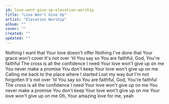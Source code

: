 ```yaml
---
id: love-wont-give-up-elevation-worship
title: "Love Won’t Give Up"
artist: "Elevation Worship"
album: ""
cover: ""
created: ""
updated: ""
---
```


Nothing I want that Your love doesn't offer
Nothing I've done that Your grace won't cover
It's not over 'til You say so
You are faithful, God, You're faithful
The cross is all the confidence I need
Your love won't give up on me
You never make a promise You don't keep
Your love won't give up on me
Calling me back to the place where I started
Lost my way but I'm not forgotten
It's not over 'til You say so
You are faithful, God, You're faithful
The cross is all the confidence I need
Your love won't give up on me
You never make a promise You don't keep
Your love won't give up on me
Your love won't give up on me
Oh, Your amazing love for me, yeah